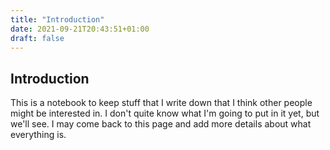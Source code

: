 ```yaml
---
title: "Introduction"
date: 2021-09-21T20:43:51+01:00
draft: false
---
```


## Introduction

This is a notebook to keep stuff that I write down that I think other people might be interested in. I don't quite know what I'm going to put in it yet, but we'll see. I may come back to this page and add more details about what everything is.

